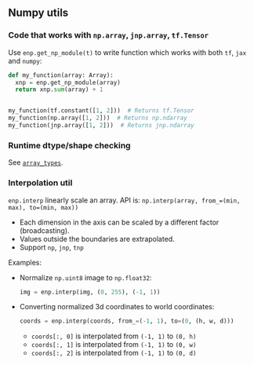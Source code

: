 ## Numpy utils

### Code that works with `np.array`, `jnp.array`, `tf.Tensor`

Use `enp.get_np_module(t)` to write function which works with both `tf`, `jax`
and `numpy`:

```python
def my_function(array: Array):
  xnp = enp.get_np_module(array)
  return xnp.sum(array) + 1


my_function(tf.constant([1, 2]))  # Returns tf.Tensor
my_function(np.array([1, 2]))  # Returns np.ndarray
my_function(jnp.array([1, 2]))  # Returns jnp.ndarray
```

### Runtime dtype/shape checking

See [`array_types`](https://github.com/google/etils/blob/main/etils/array_types/README.md).

### Interpolation util

`enp.interp` linearly scale an array. API is:
`np.interp(array, from_=(min, max), to=(min, max))`

* Each dimension in the axis can be scaled by a different factor (broadcasting).
* Values outside the boundaries are extrapolated.
* Support `np`, `jnp`, `tnp`

Examples:

* Normalize `np.uint8` image to `np.float32`:

  ```python
  img = enp.interp(img, (0, 255), (-1, 1))
  ```

* Converting normalized 3d coordinates to world coordinates:

  ```python
  coords = enp.interp(coords, from_=(-1, 1), to=(0, (h, w, d)))
  ```

  * `coords[:, 0]` is interpolated from `(-1, 1)` to `(0, h)`
  * `coords[:, 1]` is interpolated from `(-1, 1)` to `(0, w)`
  * `coords[:, 2]` is interpolated from `(-1, 1)` to `(0, d)`
